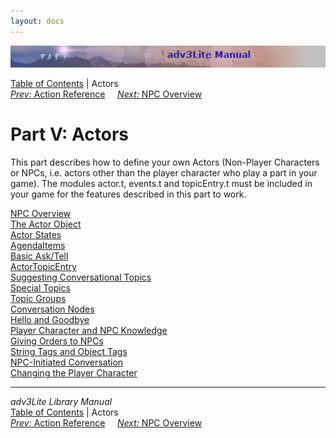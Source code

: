 ```yaml
---
layout: docs
---
```



<img src="topbar.jpg" data-border="0" />





<a href="toc.html" class="nav">Table of Contents</a> \| Actors  
<span class="navnp"><a href="actionref.html" class="nav"><em>Prev:</em> Action Reference</a>
   
<a href="actoroverview.html" class="nav"><em>Next:</em> NPC Overview</a>
    </span>





# Part V: Actors

This part describes how to define your own Actors (Non-Player Characters
or NPCs, i.e. actors other than the player character who play a part in
your game). The modules actor.t, events.t and topicEntry.t must be
included in your game for the features described in this part to work.



[NPC Overview](actoroverview.html)  
[The Actor Object](actorobj.html)  
[Actor States](actorstate.html)  
[AgendaItems](agenda.html)  
[Basic Ask/Tell](asktell.html)  
[ActorTopicEntry](actortopicentry.html)  
[Suggesting Conversational Topics](suggest.html)  
[Special Topics](specialtopic.html)  
[Topic Groups](topicgroup.html)  
[Conversation Nodes](convnode.html)  
[Hello and Goodbye](hello.html)  
[Player Character and NPC Knowledge](knowledge.html)  
[Giving Orders to NPCs](orders.html)  
[String Tags and Object Tags](tags.html)  
[NPC-Initiated Conversation](initiate.html)  
[Changing the Player Character](changepc.html)  





------------------------------------------------------------------------



*adv3Lite Library Manual*  
<a href="toc.html" class="nav">Table of Contents</a> \| Actors  
<span class="navnp"><a href="actionref.html" class="nav"><em>Prev:</em> Action Reference</a>
   
<a href="actoroverview.html" class="nav"><em>Next:</em> NPC Overview</a>
    </span>


